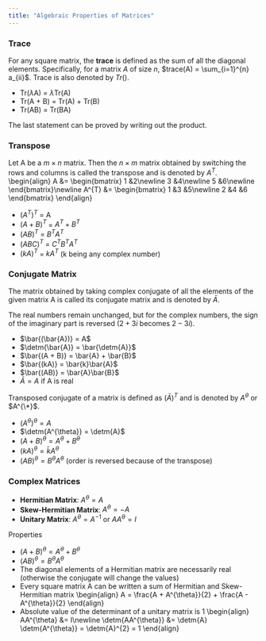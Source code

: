 ```yaml
---
title: "Algebraic Properties of Matrices"
---
```


### Trace
For any square matrix, the **trace** is defined as the sum of all the diagonal elements. Specifically, for a matrix $A$ of size $n$, $trace(A) = \sum_{i=1}^{n} a_{ii}$. Trace is also denoted by $Tr()$.
* Tr($\lambda$A) = $\lambda$Tr(A)
* Tr(A + B) = Tr(A) + Tr(B)
* Tr(AB) = Tr(BA)

The last statement can be proved by writing out the product.

### Transpose
Let A be a $m \times n$ matrix. Then the $n \times m$ matrix obtained by switching the rows and columns is called the transpose and is denoted by $A^{T}$.
\begin{align}
A &= \begin{bmatrix} 1 &2\newline 3 &4\newline 5 &6\newline \end{bmatrix}\newline
A^{T} &= \begin{bmatrix} 1 &3 &5\newline 2 &4 &6 \end{bmatrix}
\end{align}

* $(A^{T})^{T}$ = A
* $(A + B)^{T}$ = $A^{T} + B^{T}$
* $(AB)^{T}$ = $B^{T}A^{T}$
* $(ABC)^{T}$ = $C^{T}B^{T}A^{T}$
* $(kA)^{T}$ = $kA^{T}$ (k being any complex number)

### Conjugate Matrix
The matrix obtained by taking complex conjugate of all the elements of the given matrix A is called its conjugate matrix and is denoted by $\bar{A}$.

The real numbers remain unchanged, but for the complex numbers, the sign of the imaginary part is reversed ($2 + 3i$ becomes $2 - 3i$).

* $\bar{(\bar{A})} = A$
* $\detm{\bar{A}} = \bar{\detm{A}}$
* $\bar{(A + B)} = \bar{A} + \bar{B}$
* $\bar{(kA)} = \bar{k}\bar{A}$
* $\bar{(AB)} = \bar{A}\bar{B}$
* $\bar{A} = A$ if A is real

Transposed conjugate of a matrix is defined as $(\bar{A})^{T}$ and is denoted by $A^{\theta}$ or $A^{\*}$.

* $(A^{\theta})^{\theta} = A$
* $\detm{A^{\theta}} = \detm{A}$
* $(A + B)^{\theta} = A^{\theta} + B^{\theta}$
* $(kA)^{\theta} = \bar{k}A^{\theta}$
* $(AB)^{\theta} = B^{\theta}A^{\theta}$ (order is reversed because of the transpose)

### Complex Matrices
* **Hermitian Matrix**: $A^{\theta} = A$
* **Skew-Hermitian Matrix**: $A^{\theta} = -A$
* **Unitary Matrix**: $A^{\theta} = A^{-1}$ or $AA^{\theta} = I$

Properties
* $(A + B)^{\theta} = A^{\theta} + B^{\theta}$
* $(AB)^{\theta} = B^{\theta}A^{\theta}$
* The diagonal elements of a Hermitian matrix are necessarily real (otherwise the conjugate will change the values)
* Every square matrix A can be written a sum of Hermitian and Skew-Hermitian matrix
    \begin{align}
        A = \frac{A + A^{\theta}}{2} + \frac{A - A^{\theta}}{2}
    \end{align}
* Absolute value of the determinant of a unitary matrix is 1
    \begin{align}
        AA^{\theta} &= I\newline
        \detm{AA^{\theta}} &= \detm{A} \detm{A^{\theta}} = \detm{A}^{2} = 1
    \end{align}
